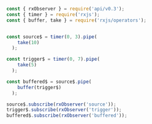 <!--
name:		
title:		buffer
pageTitle:	RxJS buffer operator example + marble diagram
desc:		
docsUrl:	https://rxjs.dev/api/operators/buffer
-->

```js
const { rxObserver } = require('api/v0.3');
const { timer } = require('rxjs');
const { buffer, take } = require('rxjs/operators');


const source$ = timer(0, 3).pipe(
    take(10)
  );

const trigger$ = timer(0, 7).pipe(
    take(5)
  );

const buffered$ = source$.pipe(
    buffer(trigger$)
  );

source$.subscribe(rxObserver('source'));
trigger$.subscribe(rxObserver('trigger'));
buffered$.subscribe(rxObserver('buffered'));

```
